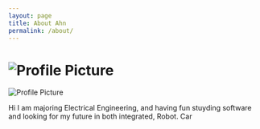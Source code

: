 ```yaml
---
layout: page
title: About Ahn
permalink: /about/
---
```


# <img src="{{ site.baseurl }}/assets/aboutprofile.jpg" title="Profile Picture" class="profile">
<img src="{{ site.baseurl }}/assets/aboutprofile.jpg" title="Profile Picture" class="profile">


Hi I am majoring Electrical Engineering, and having fun stuyding software and looking for my future in both integrated, Robot. Car
